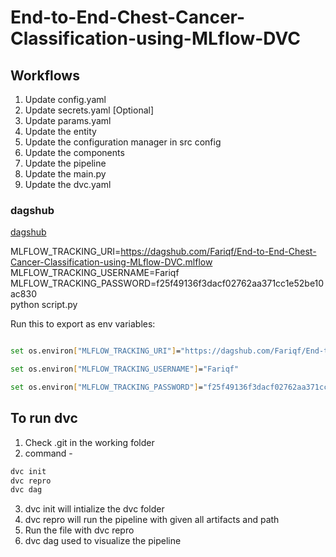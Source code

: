 # End-to-End-Chest-Cancer-Classification-using-MLflow-DVC

## Workflows
1. Update config.yaml
2. Update secrets.yaml [Optional]
3. Update params.yaml
4. Update the entity
5. Update the configuration manager in src config
6. Update the components
7. Update the pipeline
8. Update the main.py
9. Update the dvc.yaml

### dagshub
[dagshub](https://dagshub.com/)

MLFLOW_TRACKING_URI=https://dagshub.com/Fariqf/End-to-End-Chest-Cancer-Classification-using-MLflow-DVC.mlflow \
MLFLOW_TRACKING_USERNAME=Fariqf \
MLFLOW_TRACKING_PASSWORD=f25f49136f3dacf02762aa371cc1e52be10ac830 \
python script.py

Run this to export as env variables:

```bash

set os.environ["MLFLOW_TRACKING_URI"]="https://dagshub.com/Fariqf/End-to-End-Chest-Cancer-Classification-using-MLflow-DVC.mlflow"

set os.environ["MLFLOW_TRACKING_USERNAME"]="Fariqf"

set os.environ["MLFLOW_TRACKING_PASSWORD"]="f25f49136f3dacf02762aa371cc1e52be10ac830"
```

## To run dvc
1. Check .git in the working folder
2. command - 
``` bash
dvc init
dvc repro
dvc dag
```
3. dvc init will intialize the dvc folder
4. dvc repro will run the pipeline with given all artifacts and path
5. Run the file with dvc repro
6. dvc dag used to visualize the pipeline